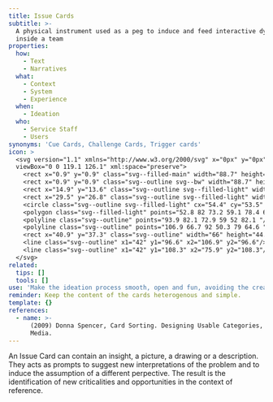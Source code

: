 ```yaml
---
title: Issue Cards
subtitle: >-
  A physical instrument used as a peg to induce and feed interactive dynamics
  inside a team
properties:
  how:
    - Text
    - Narratives
  what:
    - Context
    - System
    - Experience
  when:
    - Ideation
  who:
    - Service Staff
    - Users
synonyms: 'Cue Cards, Challenge Cards, Trigger cards'
icon: >
  <svg version="1.1" xmlns="http://www.w3.org/2000/svg" x="0px" y="0px"
  viewBox="0 0 119.1 126.1" xml:space="preserve">
    <rect x="0.9" y="0.9" class="svg--filled-main" width="88.7" height="98.4"/>
    <rect x="0.9" y="0.9" class="svg--outline svg--bw" width="88.7" height="98.4"/>
    <rect x="14.9" y="13.6" class="svg--outline svg--filled-light" width="88.7" height="98.4"/>
    <rect x="29.5" y="26.8" class="svg--outline svg--filled-light" width="88.7" height="98.4"/>
    <circle class="svg--outline svg--filled-light" cx="54.4" cy="53.5" r="5"/>
    <polygon class="svg--filled-light" points="52.8 82 73.2 59.1 78.4 64.8 92.2 50.3 105.9 65.3 106.3 82 "/>
    <polyline class="svg--outline" points="93.9 82.1 72.9 59 52 82.1 "/>
    <polyline class="svg--outline" points="106.9 66.7 92 50.3 79 64.6 "/>
    <rect x="40.9" y="37.3" class="svg--outline" width="66" height="44.8"/>
    <line class="svg--outline" x1="42" y1="96.6" x2="106.9" y2="96.6"/>
    <line class="svg--outline" x1="42" y1="108.3" x2="75.9" y2="108.3"/>
  </svg>
related:
  tips: []
  tools: []
use: 'Make the ideation process smooth, open and fun, avoiding the creative block.'
reminder: Keep the content of the cards heterogenous and simple.
template: {}
references:
  - name: >-
      (2009) Donna Spencer, Card Sorting. Designing Usable Categories, Rosenfeld
      Media.
---
```

An Issue Card can contain an insight, a picture, a drawing or a description. They acts as prompts to suggest new interpretations of the problem and to induce the assumption of a different perpective. The result is the identification of new criticalities and opportunities in the context of reference.
